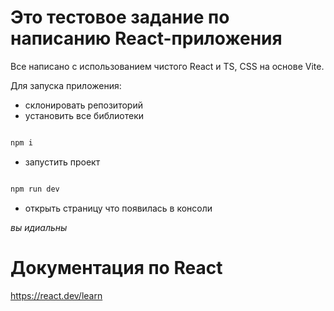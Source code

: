 
# Это тестовое задание по написанию React-приложения 

Все написано с использованием чистого React и TS, CSS на основе Vite.

Для запуска приложения:

- склонировать репозиторий
- установить все библиотеки 

```bash

npm i

```

- запустить проект 

```bash

npm run dev

```

- открыть страницу что появилась в консоли

*вы идиальны*

# Документация по React

https://react.dev/learn
